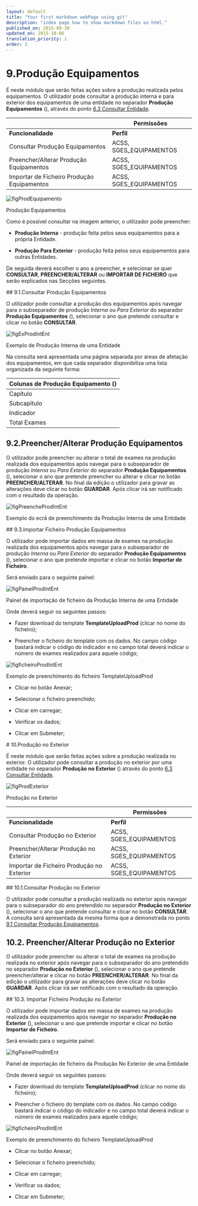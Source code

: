 ```yaml
---
layout: default
title: "Your first markdown webPage using git"
description: "index page how to show markdown files on html."
published_on: 2015-09-30
updated_on: 2015-10-06
translation_priority: 1
order: 3
---
```

<p id="produo-equipamentos"></p>

# 9.Produção Equipamentos

É neste módulo que serão feitas ações sobre a produção realizada pelos equipamentos.
O utilizador pode consultar a produção interna e para exterior dos equipamentos de uma entidade no separador **Produção Equipamentos** ([](#figProdEquipamento)), através do ponto [6.3 Consultar Entidade](#consultar-entidade).

|  | Permissões               | 
|----|--------------------------------------------|
|**Funcionalidade** |**Perfil**|
| Consultar Produção Equipamentos | ACSS, SGES_EQUIPAMENTOS|
| Preencher/Alterar Produção Equipamentos | ACSS, SGES_EQUIPAMENTOS |
| Importar de Ficheiro Produção Equipamentos| ACSS, SGES_EQUIPAMENTOS |



![figProdEquipamento](img/pages/9_0_1.jpg)

<p class="caption" id="figProdEquipamento">Produção Equipamentos</p>

Como é possivel consultar na imagem anterior, o utilizador pode preencher:

 - **Produção Interna** - produção feita pelos seus equipamentos para a própria Entidade.
 
 - **Produção Para Exterior** - produção feita pelos seus equipamentos para outras Entidades. 
 
 De seguida deverá escolher o ano a preencher, e selecionar se quer **CONSULTAR**, **PREENCHER/ALTERAR** ou **IMPORTAR DE FICHEIRO** que serão explicados nas Secções seguintes.
 
<p id="consultaProdEquipamento"></p>
## 9.1.Consultar Produção Equipamentos

O utilizador pode consultar a produção dos equipamentos após navegar para o subseparador de produção *Interna* ou *Para Exterior* do separador **Produção Equipamentos** ([](#figProdEquipamento)), selecionar o ano que pretende consultar e clicar no botão **CONSULTAR**.

![figExProdIntEnt](img/pages/9_1_1.jpg)

<p class="caption" id="figExProdIntEnt"> Exemplo de Produção Interna de uma Entidade</p>

Na consulta será apresentada uma página separada por áreas de afetação dos equipamentos, em que cada separador disponibiliza uma lista organizada da seguinte forma:

| Colunas de Produção Equipamento ([](#figExProdIntEnt))  | 
|------------------------------------------------------|
| Capítulo                                             |
| Subcapítulo                                          |
| Indicador                                            |
| Total Exames                                         |

<p id="alteraProdEquipamento"></p>

## 9.2.Preencher/Alterar Produção Equipamentos

O utilizador pode preencher ou alterar o total de exames na produção realizada dos equipamentos após navegar para o subseparador de produção *Interna* ou *Para Exterior* do separador **Produção Equipamentos** ([](#figProdEquipamento)), selecionar o ano que pretende preencher ou alterar e clicar no botão **PREENCHER/ALTERAR**.
No final da edição o utilizador para gravar as alterações deve clicar no botão **GUARDAR**. Após clicar irá ser notificado com o resultado da operação.

![figPreencheProdIntEnt](img/pages/9_2_1.jpg)

<p class="caption" id="figPreencheProdIntEnt"> Exemplo do ecrã de preenchimento da Produção Interna de uma Entidade</p>

<p id="importProdEquipamento"></p>
## 9.3.Importar Ficheiro Produção Equipamentos

O utilizador pode importar dados em massa de exames na produção realizada dos equipamentos após navegar para o subseparador de produção *Interna* ou *Para Exterior* do separador **Produção Equipamentos** ([](#figProdEquipamento)), selecionar o ano que pretende importar e clicar no botão **Importar de Ficheiro**.

Será enviado para o seguinte painel:

![figPainelProdIntEnt](img/pages/9_3_1.jpg)

<p class="caption" id="figPainelProdIntEnt"> Painel de importação de ficheiro da Produção Interna de uma Entidade</p>

Onde deverá seguir os seguintes passos:

   - Fazer download do template **TemplateUploadProd** (clicar no nome do ficheiro);

   - Preencher o ficheiro do template com os dados. No campo código bastará indicar o código do indicador e no campo total deverá indicar o número de exames realizados para aquele código;
   
   ![figficheiroProdIntEnt](img/pages/9_3_2.jpg)

<p class="caption" id="figficheiroProdIntEnt"> Exemplo de preenchimento do ficheiro TemplateUploadProd</p>

   - Clicar no botão Anexar;

   - Selecionar o ficheiro preenchido;

   - Clicar em carregar;

   - Verificar os dados;

   - Clicar em Submeter; 

   
<p id="producao-no-exterior"></p>
# 10.Produção no Exterior

É neste módulo que serão feitas ações sobre a produção realizada no exterior.
O utilizador pode consultar a produção no exterior por uma entidade no separador **Produção no Exterior** ([](#figProdExterior)) através do ponto [6.3 Consultar Entidade](#consultar-entidade).

![figProdExterior](img/pages/10_0_1.jpg)

<p class="caption" id="figProdExterior"> Produção no Exterior</p>



|  | Permissões               | 
|----|--------------------------------------------|
|**Funcionalidade** |**Perfil**|
| Consultar Produção no Exterior | ACSS, SGES_EQUIPAMENTOS|
| Preencher/Alterar Produção no Exterior | ACSS, SGES_EQUIPAMENTOS |
| Importar de Ficheiro Produção no Exterior| ACSS, SGES_EQUIPAMENTOS |

<p id="consultarProducaoRealizadaExterior"></p>
## 10.1.Consultar Produção no Exterior

O utilizador pode consultar a produção realizada no exterior após navegar para o subseparador do ano pretendido no separador **Produção no Exterior** ([](#figProdExterior)), selecionar o ano que pretende consultar e clicar no botão **CONSULTAR**.
A consulta será apresentada da mesma forma que a demonstrada no ponto [9.1 Consultar Produção Equipamentos](#consultar-producao-equipamentos).

<p id="alterarProducaoRealizadaExterior"></p>

## 10.2. Preencher/Alterar Produção no Exterior

O utilizador pode preencher ou alterar o total de exames na produção realizada no exterior após navegar para o subseparador do ano pretendido no separador **Produção no Exterior** ([](#figProdExterior)), selecionar o ano que pretende preencher/alterar e clicar no botão **PREENCHER/ALTERAR**.
No final da edição o utilizador para gravar as alterações deve clicar no botão **GUARDAR**. Após clicar irá ser notificado com o resultado da operação.

<p id="importProducaoRealizadaExterior"></p>
## 10.3. Importar Ficheiro Produção no Exterior 

O utilizador pode importar dados em massa de exames na produção realizada dos equipamentos após navegar no separador **Produção no Exterior** ([](#figProdExterior)), selecionar o ano que pretende importar e clicar no botão **Importar de Ficheiro**.

Será enviado para o seguinte painel:

![figPainelProdIntEnt](img/pages/9_3_1.jpg)

<p class="caption" id="figPainelProdIntEnt"> Painel de importação de ficheiro da Produção No Exterior de uma Entidade</p>

Onde deverá seguir os seguintes passos:

   - Fazer download do template **TemplateUploadProd** (clicar no nome do ficheiro);

   - Preencher o ficheiro do template com os dados. No campo código bastará indicar o código do indicador e no campo total deverá indicar o número de exames realizados para aquele código;
   
   ![figficheiroProdIntEnt](img/pages/9_3_2.jpg)

<p class="caption" id="figficheiroProdIntEnt"> Exemplo de preenchimento do ficheiro TemplateUploadProd</p>

   - Clicar no botão Anexar;

   - Selecionar o ficheiro preenchido;

   - Clicar em carregar;

   - Verificar os dados;

   - Clicar em Submeter; 